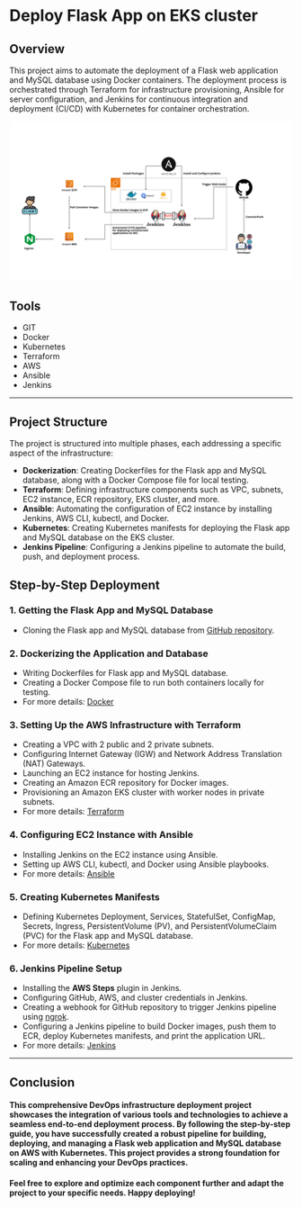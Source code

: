 # Deploy Flask App on EKS cluster

## Overview
This project aims to automate the deployment of a Flask web application and MySQL database using Docker containers. The deployment process is orchestrated through Terraform for infrastructure provisioning, Ansible for server configuration, and Jenkins for continuous integration and deployment (CI/CD) with Kubernetes for container orchestration.

![](https://github.com/IbrahimmAdel/Deploy-FlaskApp-on-EKS/blob/master/Screenshots/Presentation.gif)

## Tools

- GIT
- Docker
- Kubernetes
- Terraform
- AWS 
- Ansible
- Jenkins

---
## Project Structure

The project is structured into multiple phases, each addressing a specific aspect of the infrastructure:

- **Dockerization**: Creating Dockerfiles for the Flask app and MySQL database, along with a Docker Compose file for local testing.
- **Terraform**: Defining infrastructure components such as VPC, subnets, EC2 instance, ECR repository, EKS cluster, and more.
- **Ansible**: Automating the configuration of EC2 instance by installing Jenkins, AWS CLI, kubectl, and Docker.
- **Kubernetes**: Creating Kubernetes manifests for deploying the Flask app and MySQL database on the EKS cluster.
- **Jenkins Pipeline**: Configuring a Jenkins pipeline to automate the build, push, and deployment process.

## Step-by-Step Deployment

### 1. Getting the Flask App and MySQL Database

- Cloning the Flask app and MySQL database from [GitHub repository](https://github.com/uym2/MySQL-and-Python).

### 2. Dockerizing the Application and Database

- Writing Dockerfiles for Flask app and MySQL database.
- Creating a Docker Compose file to run both containers locally for testing.
- For more details: [Docker](https://github.com/IbrahimmAdel/Full-CICD-Project/tree/master/Docker)

### 3. Setting Up the AWS Infrastructure with Terraform

- Creating a VPC with 2 public and 2 private subnets.
- Configuring Internet Gateway (IGW) and Network Address Translation (NAT) Gateways.
- Launching an EC2 instance for hosting Jenkins.
- Creating an Amazon ECR repository for Docker images.
- Provisioning an Amazon EKS cluster with worker nodes in private subnets.
- For more details: [Terraform](https://github.com/IbrahimmAdel/Full-CICD-Project/tree/master/Terraform)

### 4. Configuring EC2 Instance with Ansible

- Installing Jenkins on the EC2 instance using Ansible.
- Setting up AWS CLI, kubectl, and Docker using Ansible playbooks.
- For more details: [Ansible](https://github.com/IbrahimmAdel/Full-CICD-Project/tree/master/Ansible)

### 5. Creating Kubernetes Manifests

- Defining Kubernetes Deployment, Services, StatefulSet, ConfigMap, Secrets, Ingress, PersistentVolume (PV), and PersistentVolumeClaim (PVC) for the Flask app and MySQL database.
- For more details: [Kubernetes](https://github.com/IbrahimmAdel/Full-CICD-Project/tree/master/Kubernetes)

### 6. Jenkins Pipeline Setup

- Installing the **AWS Steps** plugin in Jenkins.
- Configuring GitHub, AWS, and cluster credentials in Jenkins.
- Creating a webhook for GitHub repository to trigger Jenkins pipeline using [ngrok](https://dashboard.ngrok.com/get-started/setup).
- Configuring a Jenkins pipeline to build Docker images, push them to ECR, deploy Kubernetes manifests, and print the application URL.
- For more details: [Jenkins](https://github.com/IbrahimmAdel/Full-CICD-Project/tree/master/Jenkins)

----
## Conclusion

#### This comprehensive DevOps infrastructure deployment project showcases the integration of various tools and technologies to achieve a seamless end-to-end deployment process. By following the step-by-step guide, you have successfully created a robust pipeline for building, deploying, and managing a Flask web application and MySQL database on AWS with Kubernetes. This project provides a strong foundation for scaling and enhancing your DevOps practices.

#### Feel free to explore and optimize each component further and adapt the project to your specific needs. Happy deploying!




